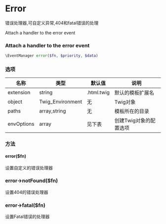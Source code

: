 Error
=====

错误处理器,可自定义异常,404和fatal错误的处理

Attach a handler to the error event

### Attach a handler to the error event
```php
\EventManager error($fn, $priority, $data)
```

### 选项

名称                | 类型             | 默认值     | 说明                   |
--------------------|------------------|------------|------------------------|
extension           | string           | .html.twig | 默认的模板扩展名       |
object              | Twig_Environment | 无         | Twig对象               |
paths               | array,string     | 无         | 模板所在的目录         |
envOptions          | array            | 见下表     | 创建Twig对象的配置选项 |

### 方法

#### error($fn)
设置自定义的错误处理器

### error->notFound($fn)
设置404的错误处理器

### error->fatal($fn)
设置Fatal错误的处理器